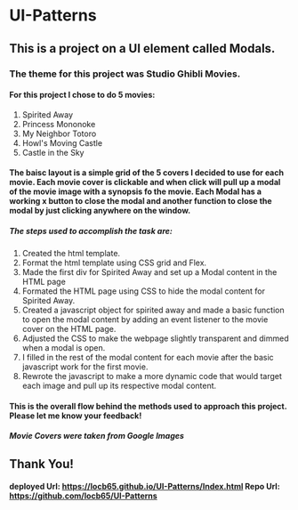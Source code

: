 # UI-Patterns

## This is a project on a UI element called Modals.
### The theme for this project was Studio Ghibli Movies.

#### For this project I chose to do 5 movies:

1. Spirited Away
2. Princess Mononoke
3. My Neighbor Totoro
4. Howl's Moving Castle
5. Castle in the Sky

#### The baisc layout is a simple grid of the 5 covers I decided to use for each movie. Each movie cover is clickable and when click will pull up a modal of the movie image with a synopsis fo the movie. Each Modal has a working x button to close the modal and another function to close the modal by just clicking anywhere on the window.


##### The steps used to accomplish the task are:

1. Created the html template.
2. Format the html template using CSS grid and Flex. 
3. Made the first div for Spirited Away and set up a Modal content in the HTML page
4. Formated the HTML page using CSS to hide the modal content for Spirited Away.
5. Created a javascript object for spirited away and made a basic function to open the modal content by adding an event listener to the movie cover on the HTML page. 
6. Adjusted the CSS to make the webpage slightly transparent and dimmed when a modal is open. 
7. I filled in the rest of the modal content for each movie after the basic javascript work for the first movie. 
8. Rewrote the javascript to make a more dynamic code that would target each image and pull up its respective modal content. 

#### This is the overall flow behind the methods used to approach this project. Please let me know your feedback!

##### Movie Covers were taken from Google Images

## Thank You!

#### deployed Url: https://locb65.github.io/UI-Patterns/Index.html  Repo Url: https://github.com/locb65/UI-Patterns